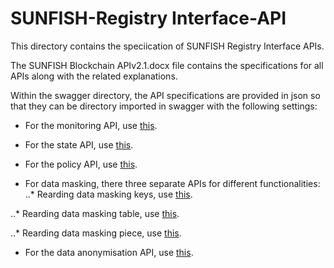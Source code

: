 # SUNFISH-Registry Interface-API

This directory contains the speciication of SUNFISH Registry Interface APIs.

The SUNFISH Blockchain APIv2.1.docx file contains the specifications for all APIs along with the related explanations.

Within the swagger directory, the API specifications are provided in json so that they can be directory imported in swagger with the following settings:

* For the monitoring API, use [this](http://editor.swagger.io/#/?import=https://raw.githubusercontent.com/sunfish-prj/SUNFISH-Platform-API/master/RegistryInterfaceAPI/swagger/AccessMonitoring.json).

* For the state API, use [this](http://editor.swagger.io/#/?import=https://raw.githubusercontent.com/sunfish-prj/SUNFISH-Platform-API/master/RegistryInterfaceAPI/swagger/State.json).

* For the policy API, use [this](http://editor.swagger.io/#/?import=https://raw.githubusercontent.com/sunfish-prj/SUNFISH-Platform-API/master/RegistryInterfaceAPI/swagger/Policy.json).

* For data masking, there three separate APIs for different functionalities:
..* Rearding data masking keys, use [this](http://editor.swagger.io/#/?import=https://raw.githubusercontent.com/sunfish-prj/SUNFISH-Platform-API/master/RegistryInterfaceAPI/swagger/DataMaskingKeys.json).

..* Rearding data masking table, use [this](http://editor.swagger.io/#/?import=https://raw.githubusercontent.com/sunfish-prj/SUNFISH-Platform-API/master/RegistryInterfaceAPI/swagger/DataMaskingTable.json).

..* Rearding data masking piece, use [this](http://editor.swagger.io/#/?import=https://raw.githubusercontent.com/sunfish-prj/SUNFISH-Platform-API/master/RegistryInterfaceAPI/swagger/DataMaskingPiece.json).

* For the data anonymisation API, use [this](http://editor.swagger.io/#/?import=https://raw.githubusercontent.com/sunfish-prj/SUNFISH-Platform-API/master/RegistryInterfaceAPI/swagger/DataAnonymisation.json).
